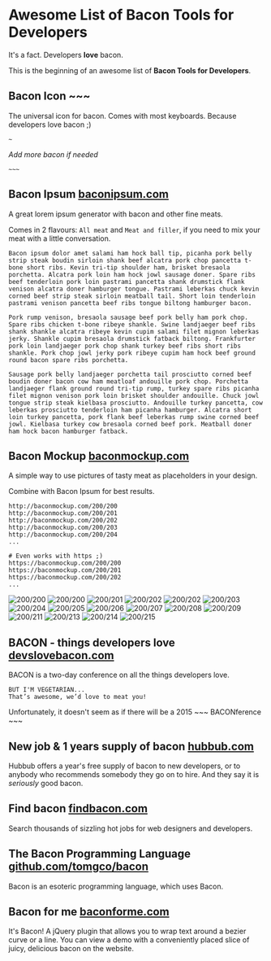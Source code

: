 Awesome List of Bacon Tools for Developers
===


It's a fact. Developers __love__ bacon.

This is the beginning of an awesome list of **Bacon Tools for Developers**.


## Bacon Icon ~~~

The universal icon for bacon. Comes with most keyboards. Because developers love bacon ;)

`~`

*Add more bacon if needed*

`~~~`


## Bacon Ipsum [baconipsum.com](http://baconipsum.com/)

A great lorem ipsum generator with bacon and other fine meats.

Comes in 2 flavours: `All meat` and `Meat and filler`, if you need to mix your meat with a little conversation.


```
Bacon ipsum dolor amet salami ham hock ball tip, picanha pork belly strip steak boudin sirloin shank beef alcatra pork chop pancetta t-bone short ribs. Kevin tri-tip shoulder ham, brisket bresaola porchetta. Alcatra pork loin ham hock jowl sausage doner. Spare ribs beef tenderloin pork loin pastrami pancetta shank drumstick flank venison alcatra doner hamburger tongue. Pastrami leberkas chuck kevin corned beef strip steak sirloin meatball tail. Short loin tenderloin pastrami venison pancetta beef ribs tongue biltong hamburger bacon.

Pork rump venison, bresaola sausage beef pork belly ham pork chop. Spare ribs chicken t-bone ribeye shankle. Swine landjaeger beef ribs shank shankle alcatra ribeye kevin cupim salami filet mignon leberkas jerky. Shankle cupim bresaola drumstick fatback biltong. Frankfurter pork loin landjaeger pork chop shank turkey beef ribs short ribs shankle. Pork chop jowl jerky pork ribeye cupim ham hock beef ground round bacon spare ribs porchetta.

Sausage pork belly landjaeger porchetta tail prosciutto corned beef boudin doner bacon cow ham meatloaf andouille pork chop. Porchetta landjaeger flank ground round tri-tip rump, turkey spare ribs picanha filet mignon venison pork loin brisket shoulder andouille. Chuck jowl tongue strip steak kielbasa prosciutto. Andouille turkey pancetta, cow leberkas prosciutto tenderloin ham picanha hamburger. Alcatra short loin turkey pancetta, pork flank beef leberkas rump swine corned beef jowl. Kielbasa turkey cow bresaola corned beef pork. Meatball doner ham hock bacon hamburger fatback.
```


## Bacon Mockup [baconmockup.com](http://baconmockup.com/)

A simple way to use pictures of tasty meat as placeholders in your design.

Combine with Bacon Ipsum for best results.


```
http://baconmockup.com/200/200
http://baconmockup.com/200/201
http://baconmockup.com/200/202
http://baconmockup.com/200/203
http://baconmockup.com/200/204
...

# Even works with https ;)
https://baconmockup.com/200/200
https://baconmockup.com/200/201
https://baconmockup.com/200/202
...
```


![200/200](http://baconmockup.com/197/199)
![200/200](http://baconmockup.com/200/200)
![200/201](http://baconmockup.com/200/201)
![200/202](http://baconmockup.com/200/202)
![200/202](http://baconmockup.com/202/202)
![200/203](http://baconmockup.com/200/203)
![200/204](http://baconmockup.com/200/204)
![200/205](http://baconmockup.com/200/205)
![200/206](http://baconmockup.com/200/206)
![200/207](http://baconmockup.com/200/207)
![200/208](http://baconmockup.com/200/208)
![200/209](http://baconmockup.com/200/209)
![200/211](http://baconmockup.com/200/211)
![200/213](http://baconmockup.com/200/213)
![200/214](http://baconmockup.com/200/214)
![200/215](http://baconmockup.com/200/215)


## BACON - things developers love [devslovebacon.com](http://devslovebacon.com/)

BACON is a two-day conference on all the things developers love.

    BUT I'M VEGETARIAN...
    That’s awesome, we’d love to meat you!

Unfortunately, it doesn't seem as if there will be a 2015 ~~~ BACONference ~~~


## New job & 1 years supply of bacon [hubbub.com](http://developers.hubbub.co.uk/years_supply_of_bacon)

Hubbub offers a year's free supply of bacon to new developers, or to anybody who recommends somebody they go on to hire. And they say it is *seriously* good bacon.


## Find bacon [findbacon.com](https://findbacon.com/)

Search thousands of sizzling hot jobs for web designers and developers.


## The Bacon Programming Language [github.com/tomgco/bacon](https://github.com/tomgco/bacon)

Bacon is an esoteric programming language, which uses Bacon.


## Bacon for me [baconforme.com](http://baconforme.com/)

It's Bacon! A jQuery plugin that allows you to wrap text around a bezier curve or a line. You can view a demo with a conveniently placed slice of juicy, delicious bacon on the website.
